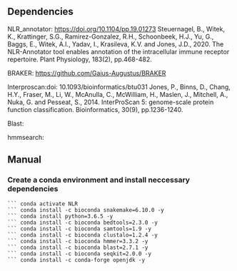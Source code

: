 ## Dependencies

NLR_annotator: https://doi.org/10.1104/pp.19.01273
Steuernagel, B., Witek, K., Krattinger, S.G., Ramirez-Gonzalez, R.H., Schoonbeek, H.J., Yu, G., Baggs, E., Witek, A.I., Yadav, I., Krasileva, K.V. and Jones, J.D., 2020. The NLR-Annotator tool enables annotation of the intracellular immune receptor repertoire. Plant Physiology, 183(2), pp.468-482.

BRAKER: https://github.com/Gaius-Augustus/BRAKER

Interproscan:doi: 10.1093/bioinformatics/btu031
Jones, P., Binns, D., Chang, H.Y., Fraser, M., Li, W., McAnulla, C., McWilliam, H., Maslen, J., Mitchell, A., Nuka, G. and Pesseat, S., 2014. InterProScan 5: genome-scale protein function classification. Bioinformatics, 30(9), pp.1236-1240.

Blast:

hmmsearch:








## Manual

### Create a conda environment and install neccessary dependencies
``` conda create -n NLR -y
``` conda activate NLR
``` conda install -c bioconda snakemake=6.10.0 -y
``` conda install python=3.6.5 -y
``` conda install -c bioconda bedtools=2.3.0 -y
``` conda install -c bioconda samtools=1.9 -y
``` conda install -c bioconda clustalo=1.2.4 -y
``` conda install -c bioconda hmmer=3.3.2 -y
``` conda install -c bioconda blast=2.7.1 -y
``` conda install -c bioconda seqkit=2.0.0 -y
``` conda install -c conda-forge openjdk -y

